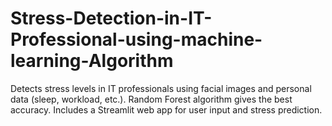 # Stress-Detection-in-IT-Professional-using-machine-learning-Algorithm
Detects stress levels in IT professionals using facial images and personal data (sleep, workload, etc.). Random Forest algorithm gives the best accuracy. Includes a Streamlit web app for user input and stress prediction.
